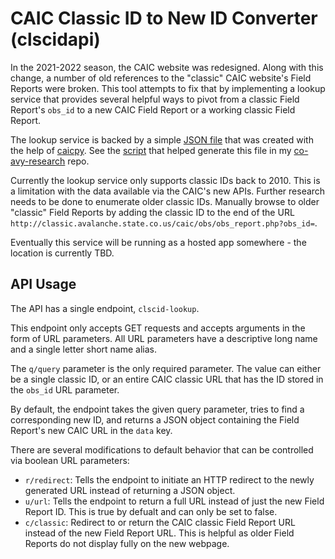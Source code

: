 # CAIC Classic ID to New ID Converter (clscidapi)

In the 2021-2022 season, the CAIC website was redesigned. Along with this change, a number of old references to the "classic" CAIC website's Field Reports were broken. This tool attempts to fix that by implementing a lookup service that provides several helpful ways to pivot from a classic Field Report's `obs_id` to a new CAIC Field Report or a working classic Field Report.

The lookup service is backed by a simple [JSON file](https://github.com/gormaniac/clscidapi/blob/main/data/clsc_ids.json) that was created with the help of [caicpy](https://github.com/gormaniac/caicpy). See the [script](https://github.com/gormaniac/co-avy-research/blob/main/scripts/classic-enum.sh) that helped generate this file in my [co-avy-research](https://github.com/gormaniac/co-avy-research) repo.

Currently the lookup service only supports classic IDs back to 2010. This is a limitation with the data available via the CAIC's new APIs. Further research needs to be done to enumerate older classic IDs. Manually browse to older "classic" Field Reports by adding the classic ID to the end of the URL `http://classic.avalanche.state.co.us/caic/obs/obs_report.php?obs_id=`.

Eventually this service will be running as a hosted app somewhere - the location is currently TBD.

## API Usage

The API has a single endpoint, `clscid-lookup`.

This endpoint only accepts GET requests and accepts arguments in the form of URL parameters. All URL parameters have a descriptive long name and a single letter short name alias.

The `q/query` parameter is the only required parameter. The value can either be a single classic ID, or an entire CAIC classic URL that has the ID stored in the `obs_id` URL parameter.

By default, the endpoint takes the given query parameter, tries to find a corresponding new ID, and returns a JSON object containing the Field Report's new CAIC URL in the `data` key.

There are several modifications to default behavior that can be controlled via boolean URL parameters:

- `r/redirect`: Tells the endpoint to initiate an HTTP redirect to the newly generated URL instead of returning a JSON object.
- `u/url`: Tells the endpoint to return a full URL instead of just the new Field Report ID. This is true by defualt and can only be set to false.
- `c/classic`: Redirect to or return the CAIC classic Field Report URL instead of the new Field Report URL. This is helpful as older Field Reports do not display fully on the new webpage.

